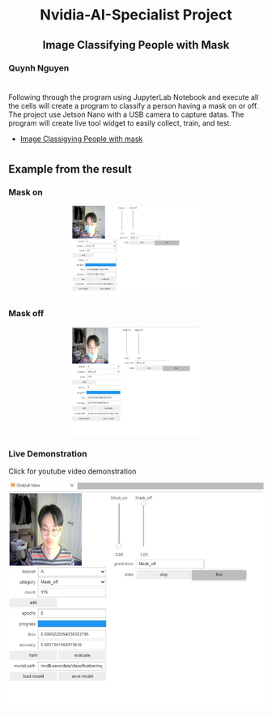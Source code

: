<h1 align= "center"> Nvidia-AI-Specialist Project </h1>
<h2 align = "center"> Image Classifying People with Mask </h2>
<h3 align = "left"> Quynh Nguyen </h3>

#
Following through the program using JupyterLab Notebook and execute all the cells will create a program to classify a person having a mask on or off. The project use Jetson Nano with a USB camera to capture datas. 
The program will create live tool widget to easily collect, train, and test. 

- [Image Classigying People with mask](qtn_mask_classification.ipynb)
#

## Example from the result
### Mask on 
<p align = "center">
  <img src="https://github.com/qtn00/nvidia-ai-specialist/blob/main/mask_on.jpg" width ="50%">
</p>

### Mask off
<p align = "center">
  <img src="https://github.com/qtn00/nvidia-ai-specialist/blob/main/partially_mask.jpg" width = "50%">
  </p>

### Live Demonstration
Click for youtube video demonstration

<a href="https://youtu.be/_bjiPQDDT48"><p align = "center">
  <img src="https://github.com/qtn00/nvidia-ai-specialist/blob/main/mask_off.jpg">
  </p></a>
  
  
